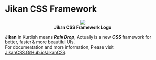 # Jikan CSS Framework

<p align="center">
    <img src="http://AliBahaari.ir/Images/Jikan-Logo.png">
    <br>
    <strong>Jikan CSS Framework Logo</strong>
</p>

**Jikan** in Kurdish means ***Rain Drop***, Actually is a new ***CSS*** framework for better, faster &amp; more beautiful UIs.
<br>
For documentation and more information, Please visit [JikanCSS.GitHub.io/JikanCSS](http://JikanCSS.GitHub.io/JikanCSS).
<br>
